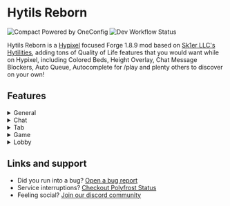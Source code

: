 # Hytils Reborn
![Compact Powered by OneConfig](https://polyfrost.org/img/compact_vector.svg)
![Dev Workflow Status](https://img.shields.io/github/v/release/Polyfrost/Hytils-Reborn.svg?style=for-the-badge&color=1452cc&label=release)

Hytils Reborn is a [Hypixel](https://hypixel.net) focused Forge 1.8.9 mod based on [Sk1er LLC's Hytilities](https://github.com/Sk1erLLC/Hytilities), adding tons of Quality of Life features that
you would want while on Hypixel, including Colored Beds, Height Overlay, Chat Message Blockers, Auto Queue, Autocomplete for /play and plenty others to discover on your own!
## Features
<details>
 <summary>General</summary>

### General
- **Auto Start** - Join Hypixel immediately once the client has loaded to the main menu.
- **Auto Queue** - Automatically queues for another game once you win or die. (This will require you to interact with the game in a way to prevent abuse)
- **Auto-Complete Play Commands** - Allows tab completion of /play commands.
- **Limbo Play Helper** - When a /play command is run in Limbo, this runs /l first and then the command.
- **Automatically Check GEXP** - Automatically check your GEXP after you win a Hypixel game.
- **Automatically Check Winstreak** - Automatically check your winstreak after you win a Hypixel game.
- **Notify Mining Fatigue** - Send a notification when you get mining fatigue.
- **Disable Mining Fatigue Notification in SkyBlock** - Disable the mining fatigue notification in SkyBlock.
</details>
<details>
  <summary>Chat</summary>

### Chat
- **Auto GL** - Send a message 5 seconds before a Hypixel game starts.
- **Anti GL** - Remove all GL messages from chat.
- **Auto Friend** - Automatically accept friend requests.
- **Auto Chat Report Confirm** - Automatically confirms chat reports.
- **Auto Party Warp Confirm** - Automatically confirms party warps.
- **Auto Reply When AFK** - Automatically sends a reply to anyone who PMs you when you are AFK in Limbo.
- **Game Status Restyle** - Replace common game status messages with a new style.
- **Player Count Before Player Name** - Put the player count before the player name in game join/leave messages.
- **Player Count on Player Leave** - Include the player count when players leave.
- **Player Count Padding** - Place zeros at the beginning of the player count to align with the max player count.
- **Trim Line Separators** - Prevent separators from overflowing onto the next chat line.
- **Clean Line Separators** - Change all line separator to become smoother.
- **White Chat** - Make nons' chat messages appear as the normal chat message color.
- **White Private Messages** - Make private messages appear as the normal chat message color.
- **Colored Friend/Guild Statuses** - Colors the join/leave status of friends and guild members.
- **Cleaner Start Counter** - Compacts counting announcements.
- **Short Channel Names** - Abbreviate chat channel names.
- **Party Chat Swapper** - Automatically change to and out of a party channel when joining/leaving a party.
- **Swap Chatting Tab With Chat Swapper** - Automatically switch your [Chatting](https://github.com/Polyfrost/Chatting) chat tab when chat swapper swaps your chat channel.
- **Remove All Chat Message** - Hide the "You are now in the ALL channel" message when auto-switching.
- **Notify When Kicked From Game** - Notify in party chat when you are kicked from the game due to a connection issue.
- **Guild Welcome Message** - Send a friendly welcome message when a player joins your guild.
- **Broadcast Achievements** - Announce in Guild chat when you get an achievement.
- **Broadcast Levelup** - Announce in Guild chat when you level up.
- **Thank Watchdog** - Compliment Watchdog when someone is banned, or a Watchdog announcement is sent.
- **Shout Cooldown** - Show the amount of time remaining until /shout can be reused.
- **Non Speech Cooldown** - Show the amount of time remaining until you can speak if you are a non.
- **Hide Locraw Messages** - Hide locraw messages in chat.
- **Remove Lobby Statuses** - Remove lobby join messages from chat.
- **Remove Ticket Machine Rewards** - Remove ticket machine messages from chat and only show your own.
- **Remove Soul Well Announcements** - Remove soul well announcements from chat.
- **Remove Game Announcements** - Remove game announcements from chat.
- **Remove Hype Limit Reminder** - Remove Hype limit reminders from chat.
- **Player AdBlocker** - Remove spam messages from players, usually advertising something or begging for ranks.
- **Remove BedWars Advertisements** - Remove player messages asking to join BedWars parties.
- **Remove Friend/Guild Statuses** - Remove join/quit messages from friend/guild members.
- **Remove Guild MOTD** - Remove the guild Message Of The Day.
- **Remove Chat Emojis** - Remove MVP++ chat emojis.
- **Remove Server Connected Messages** - Remove messages informing you of the lobby name you've just joined, or what lobby you're being sent to.
- **Remove Game Tips Messages** - Remove messages informing you of how to play the game you're currently in.
- **Remove Auto Activated Quest Messages** - Remove automatically activated quest messages.
- **Remove Stats Messages** - Remove messages informing you if you want to view your stats after a game.
- **Remove Curse of Spam Messages** - Hides the constant spam of Kali's curse of spam.
- **Remove Bridge Self Goal Death Messages** - Hides the death message when you jump into your own goal in Bridge.
- **Remove Duels No Stats Change Messages** - Hides the message explaining that your stats did not change for dueling through /duel or within in a party.
- **Remove Block Trail Disabled Messages** - Hides the message explaining that your duel's block trail cosmetic was disabled in specific gamemodes.
- **Remove SkyBlock Welcome Messages** - Removes "Welcome to Hypixel SkyBlock!" messages from chat.
- **Remove Gift Message** - Removes "They have gifted x so far!" messages from chat.
- **Remove Seasonal Simulator Collection Messages** - Removes personal and global collected messages from chat for the Easter, Christmas, and Halloween variants.
- **Remove Earned Coins and Experience Messages** - Removes the earned coins and experience messages from chat.
- **Remove Replay Messages** - Removes replay messages from chat.
- **Remove Tip Messages** - Removes tip messages from chat.
- **Remove Online Status Messages** - Removes the online status messages from chat.
- **Remove Main Lobby Fishing Announcements** - Removes Main Lobby Fishing announcements from chat when a player catches a special fish.
- **Remove Hot Potato Messages** - Removes Hot Potato messages from chat.
- **Remove Discord Safety Warning Messages** - Removes "Please be mindful of Discord links in chat as they may pose a security risk".
- **AutoWB** - Says configurable message to your friends/guild when they join.
</details>
<details>
  <summary>Tab</summary>

### Tab
- **Highlight Friends In Tab** - Add a star to the names of your Hypixel friends in tab.
- **Highlight Self In Tab** - Add a star to your name in tab.
- **Hide NPCs In Tab** - Prevent NPCs from showing up in tab.
- **Don't Hide Important NPCs** - Keeps NPCs in tab in gamemodes like SkyBlock and Replay.
- **Hide Guild Tags in Tab** - Prevent Guild tags from showing up in tab.
- **Hide Player Ranks in Tab** - Prevent player ranks from showing up in tab.
- **Hide Ping in Tab** - Prevent ping from showing up in tab while playing games, since the value is misleading. Ping will remain visible in lobbies.
- **Cleaner Tab in SkyBlock** - Doesn't render player heads or ping for tab entries that aren't players in SkyBlock.
- **Hide Advertisements in Tab** - Prevent Hypixel's advertisements from showing up in tab.
</details>
<details>
  <summary>Game</summary>

### Game
- **Hide HUD Elements** - Hide HUD elements such as health, hunger, and armor bars where they are the same.
- **Hide Advertisements in Bossbars** - Hide bossbars that advertise Hypixel.
- **Hardcore Hearts** - When your bed is broken/wither is killed in Bedwars/MiniWalls, set the heart style to Hardcore.
- **Hide Game Starting Titles** - Hide titles such as the countdown when a game is about to begin and gamemode names.
- **Hide Game Ending Titles** - Hide titles that signify when the game has ended.
- **Hide Game Ending Countdown Titles** - Hide titles that signify the time left in a game.
- **Hide Armor** - Hide armor in games where armor is always the same.
- **Hide Useless Game Nametags** - Hides unnecessary nametags such as those that say "RIGHT CLICK" or "CLICK" in SkyBlock, BedWars, SkyWars, and Duels, as well as other useless ones.
- **Notify When Blocks Run Out** - Pings you via a sound when your blocks are running out.
- **Middle Waypoint Beacon in MiniWalls** - Adds a beacon at (0,0) when your MiniWither is dead in MiniWalls.
- **Hide Arcade Cosmetics** - Hide Arcade Cosmetics in Hypixel.
- **Colored Beds** - Make beds a different color depending on the team they are on.
- **Height Overlay** - Make blocks that are in the Hypixel height limit a different color.
- **Hide Actionbar in Dropper** - Hide the Actionbar in Dropper.
- **Mute Hurt Sounds in Dropper** - Mute the sounds of other players failing in Dropper.
- **Lower Render Distance in Sumo** - Lowers render distance to your desired value in Sumo Duels.
- **Hide Duels Cosmetics** - Hide Duels Cosmetics in Hypixel.
- **Mute Housing Music** - Prevent the Housing songs from being heard.
- **Hide Actionbar in Housing** - Hide the Actionbar in Housing.
- **Pit Lag Reducer** - Hide entities at spawn while you are in the PVP area.
- **Remove Non-NPCs in SkyBlock** - Remove entities that are not NPCs in SkyBlock.
- **Highlight Opened Chests** - Highlight chests that have been opened.
- **UHC Overlay** - Increase the size of dropped apples, golden apples, golden ingots, and player heads in UHC Champions and Speed UHC.
- **UHC Middle Waypoint** - Adds a waypoint to signify (0,0).
</details>
<details>
  <summary>Lobby</summary>

### Lobby
- **Hide Lobby NPCs** - Hide NPCs in the lobby.
- **Hide Useless Lobby Nametags** - Hides unnecessary nametags such as those that say "RIGHT CLICK" or "CLICK TO PLAY" in a lobby, as well as other useless ones.
- **Hide Lobby Bossbars** - Hide the bossbar in the lobby.
- **Silent Lobby** - Prevent all sounds from playing when you are in a lobby.
- **Remove Limbo AFK Title** - Remove the AFK title when you get sent to limbo for being AFK.
- **Limbo Limiter** - While in Limbo, limit your framerate to reduce the load of the game on your computer.
- **Limbo PM Ding** - While in Limbo, play the ding sound if you get a PM. Currently, Hypixel's option does not work in Limbo.
</details>

## Links and support
* Did you run into a bug? [Open a bug report](https://polyfrost.cc/discord)
* Service interruptions? [Checkout Polyfrost Status](https://status.polyfrost.cc/)
* Feeling social? [Join our discord community](https://polyfrost.cc/discord)
